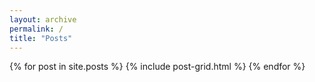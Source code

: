 ```yaml
---
layout: archive
permalink: /
title: "Posts"
---
```

<div class="tiles">
{% for post in site.posts %}
	{% include post-grid.html %}
{% endfor %}
</div><!-- /.tiles -->
